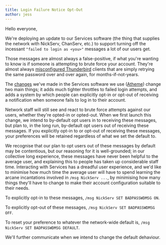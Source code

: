 ```yaml
---
title: Login Failure Notice Opt-Out
author: jess
---
```


Hello everyone,

We're deploying an update to our Services software (the thing that supplies
the network with NickServ, ChanServ, etc.) to support turning off the
incessant `"failed to login as <you>"` messages a lot of our users get.

Those messages are almost always a false-positive, if what you're wanting to
know is if someone is attempting to brute force your account. They're almost
always [misconfigured Thunderbird][0] clients that are simply retrying the
same password over and over again, for months-if-not-years.

The [changes][1] we've made in the Services software we use ([Atheme][2])
change two main things; it adds much tighter throttles to failed login
attempts, and adds a system by which people can explicitly opt-in or opt-out
of receiving a notification when someone fails to log in to their account.

Network staff will still see and react to brute force attempts against our
users, whether they're opted-in or opted-out. When we first launch this
change, we intend to by-default opt users in to receiving these messages, but
plan to, in the long run, by-default opt users out of receiving these
messages. If you explicitly opt-in to or opt-out of receiving these messages,
your preferences will be retained regardless of what we set the default to.

We recognise that our plan to opt users out of these messages by default may
be contentious, but our reasoning for it is well-grounded; in our collective
long experience, these messages have never been helpful to the average user,
and explaining this to people has taken up considerable staff time.
Interacting with Services has a dreadful user experience, and we'd like to
minimise how much time the average user will have to spend learning the arcane
incantations involved in `/msg NickServ ...`, by minimising how many things
they'll have to change to make their account configuration suitable to their
needs.

To explicitly opt-in to these messages, `/msg NickServ SET BADPASSWDMSG ON`.

To explicitly opt-out of these messages, `/msg NickServ SET BADPASSWDMSG OFF`.

To reset your preference to whatever the network-wide default is,
`/msg NickServ SET BADPASSWDMSG DEFAULT`.

We'll further communicate when we intend to change the default dehaviour.

[0]: https://bugzilla.mozilla.org/show_bug.cgi?id=1618061
[1]: https://github.com/atheme/atheme/commit/d671237
[2]: https://atheme.org/
